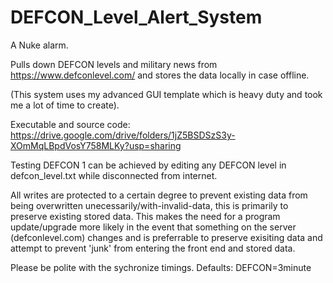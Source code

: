 # DEFCON_Level_Alert_System

A Nuke alarm.

Pulls down DEFCON levels and military news from https://www.defconlevel.com/ and stores the data locally in case offline.

(This system uses my advanced GUI template which is heavy duty and took me a lot of time to create).

Executable and source code:
https://drive.google.com/drive/folders/1jZ5BSDSzS3y-XOmMqLBpdVosY758MLKy?usp=sharing


Testing DEFCON 1 can be achieved by editing any DEFCON level in defcon_level.txt while disconnected
from internet.

All writes are protected to a certain degree to prevent existing data from being overwritten unecessarily/with-invalid-data, this is primarily to preserve existing stored data. This makes the need for a program update/upgrade more likely in the event that something on the server (defconlevel.com) changes and is preferrable to preserve exisiting data and attempt to prevent 'junk' from entering the front end and stored data.

Please be polite with the sychronize timings.
Defaults: DEFCON=3minute
